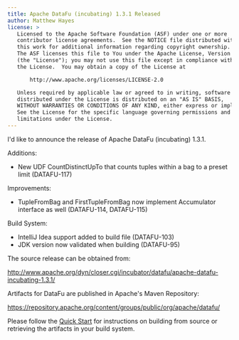 ```yaml
---
title: Apache DataFu (incubating) 1.3.1 Released
author: Matthew Hayes
license: >
   Licensed to the Apache Software Foundation (ASF) under one or more
   contributor license agreements.  See the NOTICE file distributed with
   this work for additional information regarding copyright ownership.
   The ASF licenses this file to You under the Apache License, Version 2.0
   (the "License"); you may not use this file except in compliance with
   the License.  You may obtain a copy of the License at

       http://www.apache.org/licenses/LICENSE-2.0

   Unless required by applicable law or agreed to in writing, software
   distributed under the License is distributed on an "AS IS" BASIS,
   WITHOUT WARRANTIES OR CONDITIONS OF ANY KIND, either express or implied.
   See the License for the specific language governing permissions and
   limitations under the License.
---
```


I'd like to announce the release of Apache DataFu (incubating) 1.3.1.

Additions:

* New UDF CountDistinctUpTo that counts tuples within a bag to a preset limit (DATAFU-117)

Improvements:

* TupleFromBag and FirstTupleFromBag now implement Accumulator interface as well (DATAFU-114, DATAFU-115)

Build System:

* IntelliJ Idea support added to build file (DATAFU-103)
* JDK version now validated when building (DATAFU-95)

The source release can be obtained from:

http://www.apache.org/dyn/closer.cgi/incubator/datafu/apache-datafu-incubating-1.3.1/

Artifacts for DataFu are published in Apache's Maven Repository:

https://repository.apache.org/content/groups/public/org/apache/datafu/

Please follow the [Quick Start](/docs/quick-start.html) for instructions on building from source or retrieving the artifacts in your build system.